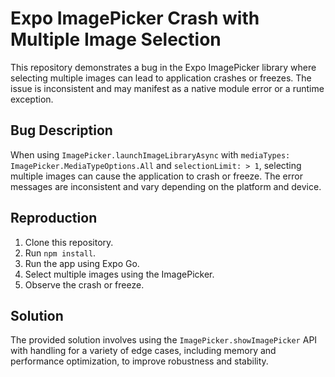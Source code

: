 # Expo ImagePicker Crash with Multiple Image Selection

This repository demonstrates a bug in the Expo ImagePicker library where selecting multiple images can lead to application crashes or freezes. The issue is inconsistent and may manifest as a native module error or a runtime exception.

## Bug Description

When using `ImagePicker.launchImageLibraryAsync` with `mediaTypes: ImagePicker.MediaTypeOptions.All` and `selectionLimit: > 1`, selecting multiple images can cause the application to crash or freeze. The error messages are inconsistent and vary depending on the platform and device.

## Reproduction

1. Clone this repository.
2. Run `npm install`.
3. Run the app using Expo Go.
4. Select multiple images using the ImagePicker.
5. Observe the crash or freeze.

## Solution

The provided solution involves using the `ImagePicker.showImagePicker` API with handling for a variety of edge cases, including memory and performance optimization, to improve robustness and stability.